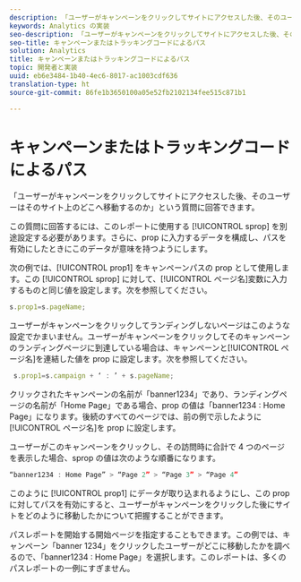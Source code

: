 ```yaml
---
description: 「ユーザーがキャンペーンをクリックしてサイトにアクセスした後、そのユーザーはそのサイト上のどこへ移動するのか」という質問に回答できます。
keywords: Analytics の実装
seo-description: 「ユーザーがキャンペーンをクリックしてサイトにアクセスした後、そのユーザーはそのサイト上のどこへ移動するのか」という質問に回答できます。
seo-title: キャンペーンまたはトラッキングコードによるパス
solution: Analytics
title: キャンペーンまたはトラッキングコードによるパス
topic: 開発者と実装
uuid: eb6e3484-1b40-4ec6-8017-ac1003cdf636
translation-type: ht
source-git-commit: 86fe1b3650100a05e52fb2102134fee515c871b1

---
```



# キャンペーンまたはトラッキングコードによるパス

「ユーザーがキャンペーンをクリックしてサイトにアクセスした後、そのユーザーはそのサイト上のどこへ移動するのか」という質問に回答できます。

この質問に回答するには、このレポートに使用する [!UICONTROL sprop] を別途設定する必要があります。さらに、prop に入力するデータを構成し、パスを有効にしたときにこのデータが意味を持つようにします。

次の例では、[!UICONTROL prop1] をキャンペーンパスの prop として使用します。この [!UICONTROL sprop] に対して、[!UICONTROL ページ名]変数に入力するものと同じ値を設定します。次を参照してください。

```js
s.prop1=s.pageName;
```

ユーザーがキャンペーンをクリックしてランディングしないページはこのような設定でかまいません。ユーザーがキャンペーンをクリックしてそのキャンペーンのランディングページに到達している場合は、キャンペーンと[!UICONTROL ページ名]を連結した値を prop に設定します。次を参照してください。

```js
 s.prop1=s.campaign + ‘ : ’ + s.pageName;
```

クリックされたキャンペーンの名前が「banner1234」であり、ランディングページの名前が「Home Page」である場合、prop の値は「banner1234 : Home Page」になります。後続のすべてのページでは、前の例で示したように[!UICONTROL ページ名]を prop に設定します。

ユーザーがこのキャンペーンをクリックし、その訪問時に合計で 4 つのページを表示した場合、sprop の値は次のような順番になります。

```js
“banner1234 : Home Page” > “Page 2” > “Page 3” > “Page 4”
```

このように [!UICONTROL prop1] にデータが取り込まれるようにし、この prop に対してパスを有効にすると、ユーザーがキャンペーンをクリックした後にサイトをどのように移動したかについて把握することができます。

パスレポートを開始する開始ページを指定することもできます。この例では、キャンペーン「banner 1234」をクリックしたユーザーがどこに移動したかを調べるので、「banner1234 : Home Page」を選択します。このレポートは、多くのパスレポートの一例にすぎません。
